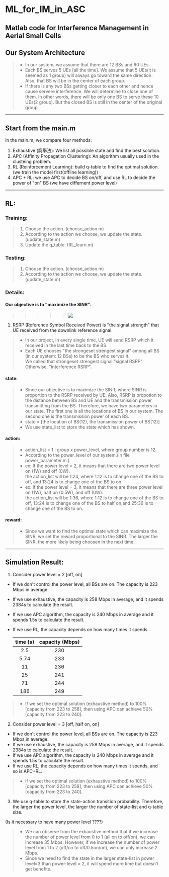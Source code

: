 # ML_for_IM_in_ASC
Matlab code for Interference Management in Aerial Small Cells
---  

## Our System Architecture  
> - In our system, we assume that there are 12 BSs and 60 UEs.  
> - Each BS serves 5 UEs [all the time]. We assume that 5 UEs(it is seemed as 1 group) will always go toward the same direction. Also, that BS will be in the center of each group.  
> - If there is any two BSs getting closer to each other and hence cause servere interference. We will determine to close one of them. In other words, there will be only one BS to serve these 10 UEs(2 group). But the closed BS is still in the center of the original group.   

---  

## Start from the main.m
In the main.m, we compare four methods: 
1. Exhaustive (窮舉法): We list all possible state and find the best solution. 
2. APC (Affinity Propagation Clustering): An algorithm usually used in the clusteing problem. 
3. RL (Reinforcement Learning): build q-table to find the optimal solution. (we train the model first(offline learning)) 
4. APC + RL: we use APC to decide BS on/off, and use RL to decide the power of "on" BS (we have differnent power level) 

---  

## RL:  
### Training:
> 1. Choose the action. (choose_action.m) 
> 2. According to the action we choose, we update the state. (update_state.m)
> 3. Update the q_table. (RL_learn.m)  

### Testing:  
> 1. Choose the action. (choose_action.m) 
> 2. According to the action we choose, we update the state. (update_state.m)  

### Details:  

#### Our objective is to "maximize the SINR".  

>>>>>  <img align="center" src="http://latex.codecogs.com/gif.latex? SINR = \frac{signalRSRP}{interferenceRSRP + Noise}" />  

 
1. RSRP (Reference Symbol Received Power) is "the signal strength" that UE received from the downlink reference signal.    
> - In our project, in every single time, UE will send RSRP which it received in the last time back to the BS.    
> - Each UE chooses "the strongeset strengest signal" among all BS (in our system: 12 BSs) to be the BS who serves it.  
We called that strongeset strengest signal "signal RSRP". Otherwise, "interference RSRP".  
 
#### state:   
> - Since our objective is to maximize the SINR, where SINR is proportion to the RSRP received by UE. Also, RSRP is propotion to the distance between BS and UE and the transmission power transmitting from the BS. Therefore, we have two parameters in our state. The first one is all the locations of BS in our system. The second one is the transmission power of each BS.  
> - state = [the location of BS(12), the transmission power of BS(12)]  
> - We use state_list to store the state which has shown.

#### action:  
> - action_list = 1 : group x power_level, where group number is 12.
> - According to the power_level of our system.(in file power_parameter.m.)  
> - ex: If the power level = 2, it means that there are two power level on (1W) and off (0W).  
> the action_list will be 1:24, where 1:12 is to change one of the BS to off, and 13:24 is to change one of the BS to on.  
> - ex: If the power level = 3, it means that there are three power level on (1W), half on (0.5W), and off (0W).  
> the action_list will be 1:36, where 1:12 is to change one of the BS to off, 13:24 is to change one of the BS to half on,and 25:36 is to change one of the BS to on.


#### reward:  
> - Since we want to find the optimal state which can maximize the SINR, we set the reward proportional to the SINR. The larger the SINR, the more likely being choosen in the next time.  

---  

## Simulation Result:  
1. Consider power level = 2 [off, on]   
- If we don't control the power level, all BSs are on. The capacity is 223 Mbps in average.  
- If we use exhaustive, the capacity is 258 Mbps in average, and it spends 2384s to calculate the result.  
- If we use APC algorithm, the capacity is 240 Mbps in average and it spends 1.5s to calculate the result.  
- If we use RL, the capacity depends on how many times it spends.  

  | time (s) | capacity (Mbps) |  
  | :-: | :-: |
  |2.5|230|
  |5.74|233|
  |11|236|
  |25|241|
  |71|244|
  |186|249|

> - If we set the optimal solution (exhaustive method) to 100% [capacity from 223 to 258], then using APC can achieve 50% [capacity from 223 to 240]. 

2. Consider power level = 3 [off, half on, on]   
- If we don't control the power level, all BSs are on. The capacity is 223 Mbps in average.  
- If we use exhaustive, the capacity is 258 Mbps in average, and it spends 2384s to calculate the result.  
- If we use APC algorithm, the capacity is 240 Mbps in average and it spends 1.5s to calculate the result.  
- If we use RL, the capacity depends on how many times it spends, and so is APC+RL.  

> - If we set the optimal solution (exhaustive method) to 100% [capacity from 223 to 258], then using APC can achieve 50% [capacity from 223 to 240].  

3. We use q-table to store the state-action transition probability. Therefore, the larger the power level, the larger the number of state-list and q-table size.  

(Is it necessary to have many power level ????)
> - We can observe from the exhaustive method that if we increase the number of power level from 0 to 1 (all on to off/on), we can increase 35 Mbps. However, if we increase the number of power level from 1 to 2 (off/on to off/0.5on/on), we can only increase 2 Mbps.
> - Since we need to find the state in the larger state-list in power level=3 than power-level = 2, it will spend more time but doesn't get benefits.



